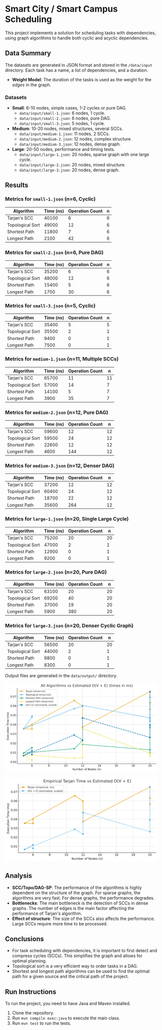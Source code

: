 # Smart City / Smart Campus Scheduling

This project implements a solution for scheduling tasks with dependencies, using graph algorithms to handle both cyclic and acyclic dependencies.

## Data Summary

The datasets are generated in JSON format and stored in the `/data/input` directory. Each task has a name, a list of dependencies, and a duration.

- **Weight Model**: The duration of the tasks is used as the weight for the *edges* in the graph.

### Datasets

- **Small**: 6-10 nodes, simple cases, 1-2 cycles or pure DAG.
    - `data/input/small-1.json`: 6 nodes, 1 cycle.
    - `data/input/small-2.json`: 6 nodes, pure DAG.
    - `data/input/small-3.json`: 5 nodes, 1 cycle.
- **Medium**: 10-20 nodes, mixed structures, several SCCs.
    - `data/input/medium-1.json`: 11 nodes, 2 SCCs.
    - `data/input/medium-2.json`: 12 nodes, complex structure.
    - `data/input/medium-3.json`: 12 nodes, dense graph.
- **Large**: 20-50 nodes, performance and timing tests.
    - `data/input/large-1.json`: 20 nodes, sparse graph with one large cycle.
    - `data/input/large-2.json`: 20 nodes, mixed structure.
    - `data/input/large-3.json`: 20 nodes, dense graph.

## Results

### Metrics for `small-1.json` (n=6, Cyclic)
| Algorithm | Time (ns) | Operation Count | n |
|---|---|---|---|
| Tarjan's SCC | 40100 | 6 | 6 |
| Topological Sort | 49000 | 12 | 6 |
| Shortest Path | 11800 | 7 | 6 |
| Longest Path | 2100 | 42 | 6 |

### Metrics for `small-2.json` (n=6, Pure DAG)
| Algorithm | Time (ns) | Operation Count | n |
|---|---|---|---|
| Tarjan's SCC | 35200 | 6 | 6 |
| Topological Sort | 48000 | 12 | 6 |
| Shortest Path | 15400 | 5 | 6 |
| Longest Path | 1700 | 30 | 6 |

### Metrics for `small-3.json` (n=5, Cyclic)
| Algorithm | Time (ns) | Operation Count | n |
|---|---|---|---|
| Tarjan's SCC | 35400 | 5 | 5 |
| Topological Sort | 35500 | 2 | 1 |
| Shortest Path | 9400 | 0 | 1 |
| Longest Path | 7500 | 0 | 1 |

### Metrics for `medium-1.json` (n=11, Multiple SCCs)
| Algorithm | Time (ns) | Operation Count | n |
|---|---|---|---|
| Tarjan's SCC | 65700 | 11 | 11 |
| Topological Sort | 57000 | 14 | 7 |
| Shortest Path | 14100 | 5 | 7 |
| Longest Path | 3900 | 35 | 7 |

### Metrics for `medium-2.json` (n=12, Pure DAG)
| Algorithm | Time (ns) | Operation Count | n |
|---|---|---|---|
| Tarjan's SCC | 59600 | 12 | 12 |
| Topological Sort | 59500 | 24 | 12 |
| Shortest Path | 22600 | 12 | 12 |
| Longest Path | 4600 | 144 | 12 |

### Metrics for `medium-3.json` (n=12, Denser DAG)
| Algorithm | Time (ns) | Operation Count | n |
|---|---|---|---|
| Tarjan's SCC | 37200 | 12 | 12 |
| Topological Sort | 60400 | 24 | 12 |
| Shortest Path | 18700 | 22 | 12 |
| Longest Path | 35600 | 264 | 12 |

### Metrics for `large-1.json` (n=20, Single Large Cycle)
| Algorithm | Time (ns) | Operation Count | n |
|---|---|---|---|
| Tarjan's SCC | 75200 | 20 | 20 |
| Topological Sort | 47000 | 2 | 1 |
| Shortest Path | 12900 | 0 | 1 |
| Longest Path | 9200 | 0 | 1 |

### Metrics for `large-2.json` (n=20, Pure DAG)
| Algorithm | Time (ns) | Operation Count | n |
|---|---|---|---|
| Tarjan's SCC | 63100 | 20 | 20 |
| Topological Sort | 69200 | 40 | 20 |
| Shortest Path | 37000 | 19 | 20 |
| Longest Path | 5900 | 380 | 20 |

### Metrics for `large-3.json` (n=20, Denser Cyclic Graph)
| Algorithm | Time (ns) | Operation Count | n |
|---|---|---|---|
| Tarjan's SCC | 56500 | 20 | 20 |
| Topological Sort | 44000 | 2 | 1 |
| Shortest Path | 9800 | 0 | 1 |
| Longest Path | 8300 | 0 | 1 |

Output files are generated in the `data/output/` directory.


![img.png](img.png)

![img_1.png](img_1.png)

## Analysis

- **SCC/Topo/DAG-SP**: The performance of the algorithms is highly dependent on the structure of the graph. For sparse graphs, the algorithms are very fast. For dense graphs, the performance degrades.
- **Bottlenecks**: The main bottleneck is the detection of SCCs in dense graphs. The number of edges is the main factor affecting the performance of Tarjan's algorithm.
- **Effect of structure**: The size of the SCCs also affects the performance. Large SCCs require more time to be processed.

## Conclusions

- For task scheduling with dependencies, it is important to first detect and compress cycles (SCCs). This simplifies the graph and allows for optimal planning.
- Topological sort is a very efficient way to order tasks in a DAG.
- Shortest and longest path algorithms can be used to find the optimal path for a given source and the critical path of the project.

## Run Instructions

To run the project, you need to have Java and Maven installed.

1. Clone the repository.
2. Run `mvn compile exec:java` to execute the main class.
3. Run `mvn test` to run the tests.
